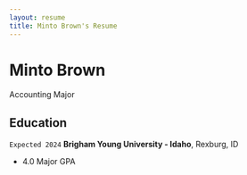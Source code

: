 ```yaml
---
layout: resume
title: Minto Brown's Resume
---
```

# Minto Brown
Accounting Major

<!-- https://www.monique.tech/the-art-of-markdown -->


## Education

`Expected 2024`
__Brigham Young University - Idaho__, Rexburg, ID

- 4.0 Major GPA

<!-- ### Footer

Last updated: May 2013 -->


